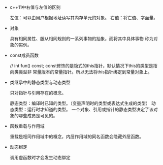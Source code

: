 * c++11中右值与左值的区别
	
	左值：可以由用户根据地址读写其内存单元的对象。
	右值：将亡值、字面量。
	
* 对象

	具有相同属性、服从相同规则的一系列事物的抽象，而将其中具体事物
	称为对象的实例。
	
* const成员函数

	// int fun() const;
	const修饰的是隐式的this指针，默认情况下this的类型是指向类类型非
	常量版本的常量指针。所以无法将this指针绑定到常量对象上。
	
* 类继承中的静态类型与动态类型

	只对指针与引用存在的概念。

	静态类型：编译时已知的类型。（变量声明时的类型或表达式生成的类型）
	动态类型：运行时才知道的类型。
	一个对象、引用或指针的静态类型决定了该对象的哪些成员是可见的。
	
	
* 函数重载与作用域

	重载是相同作用域中的概念，内层作用域的同名函数会隐藏外层函数。
	
* 动态绑定

	调用虚函数时才会发生动态绑定
